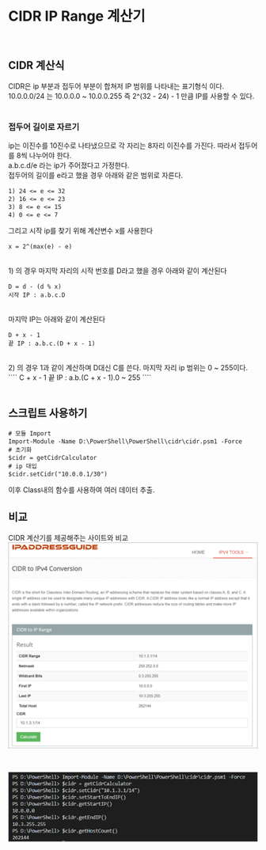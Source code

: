 # CIDR IP Range 계산기 

<br/>

## CIDR 계산식

CIDR은 ip 부분과 접두어 부분이 합쳐저 IP 범위를 나타내는 표기형식 이다. <br/>
10.0.0.0/24 는 10.0.0.0 ~ 10.0.0.255 즉 2^(32 - 24) - 1 만큼 IP를 사용할 수 있다. <br/><br/>

### 접두어 길이로 자르기
ip는 이진수를 10진수로 나타냈으므로 각 자리는 8자리 이진수를 가진다. 따라서 접두어를 8씩 나누어야 한다. <br/>
a.b.c.d/e 라는 ip가 주어졌다고 가정한다. <br/>
접두어의 길이를 e라고 했을 경우 아래와 같은 범위로 자른다. <br/>
````
1) 24 <= e <= 32 
2) 16 <= e <= 23 
3) 8 <= e <= 15 
4) 0 <= e <= 7 
````
그리고 시작 ip를 찾기 위해 계산변수 x를 사용한다
````
x = 2^(max(e) - e)
````
<br/>
1) 의 경우 마지막 자리의 시작 번호를 D라고 했을 경우 아래와 같이 계산된다

````
D = d - (d % x)
시작 IP : a.b.c.D
````
<br/>
마지막 IP는 아래와 같이 계산된다

````
D + x - 1
끝 IP : a.b.c.(D + x - 1)
````
<br/>
2) 의 경우 1과 같이 계산하며 D대신 C를 쓴다. 마지막 자리 ip 범위는 0 ~ 255이다. 
````
C + x - 1
끝 IP : a.b.(C + x - 1).0 ~ 255
````
<br/><br/>

## 스크립트 사용하기
````
# 모듈 Import
Import-Module -Name D:\PowerShell\PowerShell\cidr\cidr.psm1 -Force
# 초기화
$cidr = getCidrCalculator
# ip 대입
$cidr.setCidr("10.0.0.1/30")
````
이후 Class내의 함수를 사용하여 여러 데이터 추출.<br/>

## 비교
CIDR 계산기를 제공해주는 사이트와 비교
![Alt text](https://github.com/chupark/PowerShell/blob/master/cidr/img/1.png "Optional title")

<br/>

![Alt text](https://github.com/chupark/PowerShell/blob/master/cidr/img/2.png "Optional title")